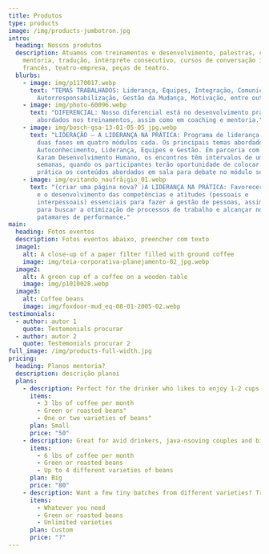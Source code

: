 ```yaml
---
title: Produtos
type: products
image: /img/products-jumbotron.jpg
intro:
  heading: Nossos produtos
  description: Atuamos com treinamentos e desenvolvimento, palestras, coaching,
    mentoria, tradução, intérprete consecutivo, cursos de conversação inglês e
    francês, teatro-empresa, peças de teatro.
  blurbs:
    - image: img/p1170017.webp
      text: "TEMAS TRABALHADOS: Liderança, Equipes, Integração, Comunicação,
        Autorresponsabilização, Gestão da Mudança, Motivação, entre outros."
    - image: img/photo-60096.webp
      text: "DIFERENCIAL: Nosso diferencial está no desenvolvimento prático dos temas
        abordados nos treinamentos, assim como em coaching e mentoria."
    - image: img/bosch-gsa-13-01-05-05_jpg.webp
      text: "LIDERAÇÃO – A LIDERANÇA NA PRÁTICA: Programa de liderança que compreende
        duas fases em quatro módulos cada. Os principais temas abordados são
        Autoconhecimento, Liderança, Equipes e Gestão. Em parceria com Marcelo
        Karam Desenvolvimento Humano, os encontros têm intervalos de uma a duas
        semanas, quando os participantes terão oportunidade de colocar em
        prática os conteúdos abordados em sala para debate no módulo seguinte."
    - image: img/evitando_naufrã¡gio_01.webp
      text: "(criar uma página nova? )A LIDERANÇA NA PRÁTICA: Favorecer a aprendizagem
        e o desenvolvimento das competências e atitudes (pessoais e
        interpessoais) essenciais para fazer a gestão de pessoas, assim como
        para buscar a otimização de processos de trabalho e alcançar novos
        patamares de performance."
main:
  heading: Fotos eventos
  description: Fotos eventos abaixo, preencher com texto
  image1:
    alt: A close-up of a paper filter filled with ground coffee
    image: img/teia-corporativa-planejamento-02_jpg.webp
  image2:
    alt: A green cup of a coffee on a wooden table
    image: img/p1010028.webp
  image3:
    alt: Coffee beans
    image: img/foxdoor-mud_eq-08-01-2005-02.webp
testimonials:
  - author: autor 1
    quote: Testemonials procurar
  - author: autor 2
    quote: Testemonials procurar 2
full_image: /img/products-full-width.jpg
pricing:
  heading: Planos mentoria?
  description: descrição planoi
  plans:
    - description: Perfect for the drinker who likes to enjoy 1-2 cups per day.
      items:
        - 3 lbs of coffee per month
        - Green or roasted beans"
        - One or two varieties of beans"
      plan: Small
      price: "50"
    - description: Great for avid drinkers, java-nsoving couples and bigger crowds
      items:
        - 6 lbs of coffee per month
        - Green or roasted beans
        - Up to 4 different varieties of beans
      plan: Big
      price: "80"
    - description: Want a few tiny batches from different varieties? Try our custom plan
      items:
        - Whatever you need
        - Green or roasted beans
        - Unlimited varieties
      plan: Custom
      price: "?"
---
```

